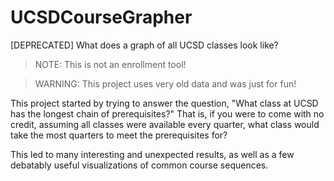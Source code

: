# UCSDCourseGrapher
[DEPRECATED] What does a graph of all UCSD classes look like?

> NOTE: This is not an enrollment tool!

> WARNING: This project uses very old data and was just for fun!

This project started by trying to answer the question, "What class at UCSD has the longest chain of prerequisites?"
That is, if you were to come with no credit, assuming all classes were available every quarter, what class would take the most quarters to meet the prerequisites for?

This led to many interesting and unexpected results, as well as a few debatably useful visualizations of common course sequences.
